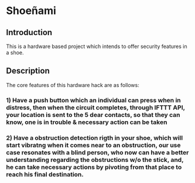 # Shoeñami

## Introduction
This is a hardware based project which intends to offer security features in a shoe.

## Description
The core features of this hardware hack are as follows:
### 1) Have a push button which an individual can press when in distress, then when the circuit completes, through IFTTT API, your location is sent to the 5 dear contacts, so that they can know, one is in trouble & necessary action can be taken
### 2) Have a obstruction detection rigth in your shoe, which will start vibratng when it comes near to an obstruction, our use case resonates with a blind person, who now can have a better understanding regarding the obstructions w/o the stick, and, he can take necessary actions by pivoting from that place to reach his final destination.

